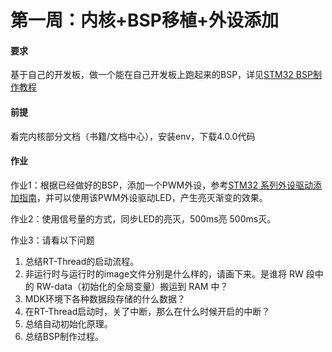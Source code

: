 # 第一周：内核+BSP移植+外设添加

#### 要求

基于自己的开发板，做一个能在自己开发板上跑起来的BSP，详见[STM32 BSP制作教程](https://github.com/RT-Thread/rt-thread/blob/master/bsp/stm32/docs/STM32%E7%B3%BB%E5%88%97BSP%E5%88%B6%E4%BD%9C%E6%95%99%E7%A8%8B.md)

#### 前提

看完内核部分文档（书籍/文档中心），安装env，下载4.0.0代码



#### 作业

作业1：根据已经做好的BSP，添加一个PWM外设，参考[STM32 系列外设驱动添加指南](https://github.com/RT-Thread/rt-thread/blob/master/bsp/stm32/docs/STM32%E7%B3%BB%E5%88%97%E5%A4%96%E8%AE%BE%E9%A9%B1%E5%8A%A8%E6%B7%BB%E5%8A%A0%E6%8C%87%E5%8D%97.md)，并可以使用该PWM外设驱动LED，产生亮灭渐变的效果。

作业2：使用信号量的方式，同步LED的亮灭，500ms亮 500ms灭。

作业3：请看以下问题

1.  总结RT-Thread的启动流程。
2. 非运行时与运行时的image文件分别是什么样的，请画下来。是谁将 RW 段中的 RW-data（初始化的全局变量）搬运到 RAM 中？
3. MDK环境下各种数据段存储的什么数据？
4. 在RT-Thread启动时，关了中断，那么在什么时候开启的中断？
5. 总结自动初始化原理。
6. 总结BSP制作过程。